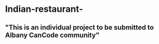 # Indian-restaurant-
"This is an individual project to be submitted to Albany CanCode  community"
-------------------------------------------------------------------------------
